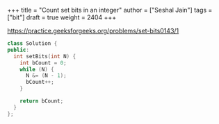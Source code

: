 +++
title = "Count set bits in an integer"
author = ["Seshal Jain"]
tags = ["bit"]
draft = true
weight = 2404
+++

<https://practice.geeksforgeeks.org/problems/set-bits0143/1>

```cpp
class Solution {
public:
  int setBits(int N) {
    int bCount = 0;
    while (N) {
      N &= (N - 1);
      bCount++;
    }

    return bCount;
  }
};
```
